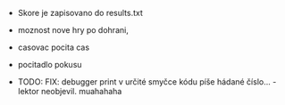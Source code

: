 - Skore je zapisovano do results.txt
- moznost nove hry po dohrani,
- casovac pocita cas
- pocitadlo pokusu

- TODO: FIX: debugger print v určité smyčce kódu píše hádané číslo... - lektor neobjevil. muahahaha
